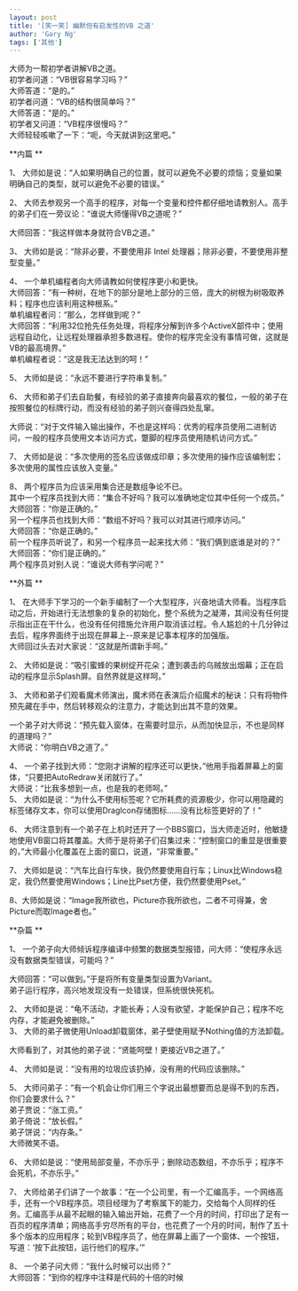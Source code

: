 ```yaml
---
layout: post
title: '[笑一笑] 幽默但有启发性的VB 之道'
author: 'Gary Ng'
tags: ['其他']
---
```


大师为一帮初学者讲解VB之道。   
初学者问道：“VB很容易学习吗？”   
大师答道：“是的。”   
初学者问道：“VB的结构很简单吗？”   
大师答道：“是的。”   
初学者又问道：“VB程序很慢吗？”   
大师轻轻咳嗽了一下：“呃，今天就讲到这里吧。”   
  
**内篇 **  
  
1、 大师如是说：“人如果明确自己的位置，就可以避免不必要的烦恼；变量如果明确自己的类型，就可以避免不必要的错误。”   


  
2、 大师去参观另一个高手的程序，对每一个变量和控件都仔细地请教别人。高手的弟子们在一旁议论：“谁说大师懂得VB之道呢？” 

  
大师回答：“我这样做本身就符合VB之道。” 

  
3、 大师如是说：“除非必要，不要使用非 Intel 处理器；除非必要，不要使用非整型变量。” 

  
4、 一个单机编程者向大师请教如何使程序更小和更快。   
大师回答：“有一种树，在地下的部分是地上部分的三倍，庞大的树根为树吸取养料；程序也应该利用这种根系。”   
单机编程者问：“那么，怎样做到呢？”   
大师回答：“利用32位抢先任务处理，将程序分解到许多个ActiveX部件中；使用远程自动化，让远程处理器承担多数进程。使你的程序完全没有事情可做，这就是VB的最高境界。”   
单机编程者说：“这是我无法达到的呵！” 

  
5、 大师如是说：“永远不要进行字符串复制。” 

  
6、 大师和弟子们去自助餐，有经验的弟子直接奔向最喜欢的餐位，一般的弟子在按照餐位的标牌行动，而没有经验的弟子则兴奋得四处乱窜。 

大师说：“对于文件输入输出操作，不也是这样吗：优秀的程序员使用二进制访问，一般的程序员使用文本访问方式，蹩脚的程序员使用随机访问方式。” 

  
7、 大师如是说：“多次使用的签名应该做成印章；多次使用的操作应该编制宏；多次使用的属性应该放入变量。” 

  
8、 两个程序员为应该采用集合还是数组争论不已。   
其中一个程序员找到大师：“集合不好吗？我可以准确地定位其中任何一个成员。”   
大师回答：“你是正确的。”   
另一个程序员也找到大师：“数组不好吗？我可以对其进行顺序访问。”   
大师回答：“你是正确的。”   
前一个程序员听说了，和另一个程序员一起来找大师：“我们俩到底谁是对的？”   
大师回答：“你们是正确的。”   
两个程序员对别人说：“谁说大师有学问呢？”   
  
**外篇 **  
  
1、 在大师手下学习的一个新手编制了一个大型程序，兴奋地请大师看。当程序启动之后，开始进行无法想象的复杂的初始化，整个系统为之凝滞，其间没有任何提示指出正在干什么，也没有任何措施允许用户取消该过程。令人尴尬的十几分钟过去后，程序界面终于出现在屏幕上--原来是记事本程序的加强版。   
大师回过头去对大家说：“这就是所谓新手呵。” 

  
2、 大师如是说：“吸引蜜蜂的果树绽开花朵；遭到袭击的乌贼放出烟幕；正在启动的程序显示Splash屏。自然界就是这样呵。” 

  
3、 大师和弟子们观看魔术师演出，魔术师在表演后介绍魔术的秘诀：只有将物件预先藏在手中，然后转移观众的注意力，才能达到出其不意的效果。 

一个弟子对大师说：“预先载入窗体，在需要时显示，从而加快显示，不也是同样的道理吗？”   
大师说：“你明白VB之道了。” 

  
4、 一个弟子找到大师：“您刚才讲解的程序还可以更快，”他用手指着屏幕上的窗体，“只要把AutoRedraw关闭就行了。”   
大师说：“比我多想到一点，也是我的老师呵。”   
5、 大师如是说：“为什么不使用标签呢？它所耗费的资源极少，你可以用隐藏的标签储存文本，你可以使用DragIcon存储图标……没有比标签更好的了！” 

  
6、 大师注意到有一个弟子在上机时还开了一个BBS窗口，当大师走近时，他敏捷地使用VB窗口将其覆盖。大师于是将弟子们召集过来：“控制窗口的重显是很重要的，”大师最小化覆盖在上面的窗口，说道，“非常重要。” 

  
7、 大师如是说：“汽车比自行车快，我仍然要使用自行车；Linux比Windows稳定，我仍然要使用Windows；Line比Pset方便，我仍然要使用Pset。” 

  
8、大师如是说：“Image我所欲也，Picture亦我所欲也，二者不可得兼，舍Picture而取Image者也。”   
  
**杂篇 **  
  
1、 一个弟子向大师倾诉程序编译中频繁的数据类型报错，问大师：“使程序永远没有数据类型错误，可能吗？” 

大师回答：“可以做到。”于是将所有变量类型设置为Variant。   
弟子运行程序，高兴地发现没有一处错误，但系统很快死机。 

  
2、 大师如是说：“龟不活动，才能长寿；人没有欲望，才能保护自己；程序不吃内存，才能避免被删除。”   
3、 大师的弟子微使用Unload卸载窗体，弟子壁使用赋予Nothing值的方法卸载。 

大师看到了，对其他的弟子说：“贤能呵壁！更接近VB之道了。” 

  
4、 大师如是说：“没有用的垃圾应该扔掉，没有用的代码应该删除。” 

  
5、 大师问弟子：“有一个机会让你们用三个字说出最想要而总是得不到的东西，你们会要求什么？”   
弟子贾说：“涨工资。”   
弟子倚说：“放长假。”   
弟子饼说：“内存条。”   
大师微笑不语。 

  
6、 大师如是说：“使用局部变量，不亦乐乎；删除动态数组，不亦乐乎；程序不会死机，不亦乐乎。” 

  
7、 大师给弟子们讲了一个故事：“在一个公司里，有一个汇编高手，一个网络高手，还有一个VB程序员。项目经理为了考察属下的能力，交给每个人同样的任务。汇编高手从最不起眼的输入输出开始，花费了一个月的时间，打印出了足有一百页的程序清单；网络高手穷尽所有的平台，也花费了一个月的时间，制作了五十多个版本的应用程序；轮到VB程序员了，他在屏幕上画了一个窗体、一个按钮，写道：‘按下此按钮，运行他们的程序。’” 

  
8、 一个弟子问大师：“我什么时候可以出师？”   
大师回答：“到你的程序中注释是代码的十倍的时候
